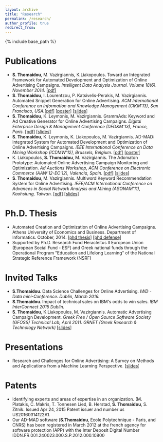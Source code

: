 ```yaml
---
layout: archive
title: "Research"
permalink: /research/
author_profile: true
redirect_from:
---
```


{% include base_path %}

Publications
======
* <b>S. Thomaidou</b>, M. Vazirgiannis, K.Liakopoulos. Toward an Integrated Framework for Automated Development and Optimization of Online Advertising Campaigns. <i>Intelligent Data Analysis Journal. Volume 18(6). November 2014.</i> [[pdf]](http://dl.acm.org/citation.cfm?id=2691107.2691119&coll=DL&dl=GUIDE)
* <b>S. Thomaidou</b>, I. Lourentzou, P. Katsivelis-Perakis, M. Vazirgiannis. Automated Snippet Generation for Online Advertising. <i>ACM International Conference on Information and Knowledge Management (CIKM'13), San Francisco, USA.</i>[[pdf]](https://matinathomaidou.github.io/files/p1841-thomaidou.pdf)
[[poster]](https://matinathomaidou.github.io/files/Poster_1437_CIKM13_Thomaidou.pdf)
[[slides]](https://matinathomaidou.github.io/files/Presentation_1437.pdf)
* <b>S. Thomaidou</b>, K. Leymonis, M. Vazirgiannis. GrammAds: Keyword and Ad Creative Generator for Online Advertising Campaigns. <i>Digital Enterprise Design & Management Conference (DED&M'13), France, Paris.</i>
[[pdf]](https://matinathomaidou.github.io/files/dedm2013_thomaidou.pdf)
[[slides]](https://matinathomaidou.github.io/files/DEDM2013_slides.pdf)
* <b>S. Thomaidou</b>, K. Leymonis, K. Liakopoulos, M. Vazirgiannis. AD-MAD: Integrated System for Automated Development and Optimization of Online Advertising Campaigns. <i>IEEE International Conference on Data Mining Workshop (ICDMW'12), Brussels, Belgium.</i> 
[[pdf]](https://matinathomaidou.github.io/files/ICDM12_Thomaidou_DemoD3.pdf)
[[poster]](https://matinathomaidou.github.io/files/ICDM12_Thomaidou_PosterD3.pdf)
* K. Liakopoulos, <b>S. Thomaidou</b>, M. Vazirgiannis. The Adomaton Prototype: Automated Online Advertising Campaign Monitoring and Optimization. <i>Ad Auctions Workshop, ACM Conference on Electronic Commerce (AAW'12-EC'12), Valencia, Spain.</i> 
[[pdf]](https://sites.google.com/site/adauctions2012/adomaton.pdf?attredirects=0)
[[slides]](https://matinathomaidou.github.io/files/The_Adomaton_Prototype.pdf)
* <b>S. Thomaidou</b>, M. Vazirgiannis. Multiword Keyword Recommendation System for Online Advertising. <i>IEEE/ACM International Conference on Advances in Social Network Analysis and Mining (ASONAM'11), Kaohsiung, Taiwan.</i>
[[pdf]](http://ieeexplore.ieee.org/document/5992636/)
[[slides]](https://matinathomaidou.github.io/files/ASONAM11_Thomaidou_presentation.pdf)


Ph.D. Thesis
======
* Automated Creation and Optimization of Online Advertising Campaigns. Athens University of Economics and Business. Department of Informatics. October, 2014. 
[[phd thesis]](https://matinathomaidou.github.io/files/Thomaidou_PHD_Thesis.pdf)
[[phd defense]](https://matinathomaidou.github.io/files/phd_defense_Thomaidou_presentation_30-10-14.pdf)
* Supported by Ph.D. Research Fund Heracleitus II European Union (European Social Fund - ESF) and Greek national funds through the Operational Program "Education and Lifelong Learning" of the National Strategic Reference Framework (NSRF)
  
Invited Talks
======
* <b>S.Thomaidou</b>. Data Science Challenges for Online Advertising. <i>IWD - Data mini-Conference. Dublin, March 2016.</i>
* <b>S.Thomaidou</b>. Impact of technical sales on IBM's odds to win sales. <i>IBM InterConnect 2015 Dublin.</i>
* <b>S. Thomaidou</b>, K.Liakopoulos, M. Vazirgiannis. Automatic Advertising Campaign Development. <i>Greek Free / Open Source Software Society (GFOSS) Technical Lab, April 2011. GRNET (Greek Research & Technology Network)</i>
[[slides]](https://matinathomaidou.github.io/files/opa-auto_advertizing_campain_dev.pdf)

Presentations
======
* Research and Challenges for Online Advertising: A Survey on Methods and Applications from a Machine Learning Perspective. 
[[slides]](https://matinathomaidou.github.io/files/survey_advertising_ml.pdf)
  
Patents
======
* Identifying experts and areas of expertise in an organization. (M. Platakis, C. Makris, T. Tonnesen Lied, B. Herstad, <b>S. Thomaidou</b>, S. Zitnik. Issued Apr 24, 2015 Patent issuer and number us US20160314122A1.
* Our AD-MAD software (<b>S.Thomaidou</b>, Ecole Polytechnique - Paris, and CNRS) has been registered in March 2012 at the french agency for software protection (APP) with the Inter Deposit Digital Number IDDN.FR.001.240023.000.S.P.2012.000.10800

